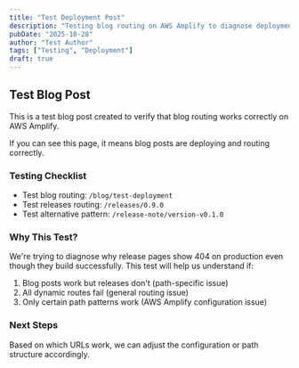 ```yaml
---
title: "Test Deployment Post"
description: "Testing blog routing on AWS Amplify to diagnose deployment issues"
pubDate: "2025-10-28"
author: "Test Author"
tags: ["Testing", "Deployment"]
draft: true
---
```


## Test Blog Post

This is a test blog post created to verify that blog routing works correctly on AWS Amplify.

If you can see this page, it means blog posts are deploying and routing correctly.

### Testing Checklist

- Test blog routing: `/blog/test-deployment`
- Test releases routing: `/releases/0.9.0`
- Test alternative pattern: `/release-note/version-v0.1.0`

### Why This Test?

We're trying to diagnose why release pages show 404 on production even though they build successfully. This test will help us understand if:

1. Blog posts work but releases don't (path-specific issue)
2. All dynamic routes fail (general routing issue)
3. Only certain path patterns work (AWS Amplify configuration issue)

### Next Steps

Based on which URLs work, we can adjust the configuration or path structure accordingly.
